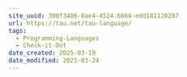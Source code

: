 ```yaml
---
site_uuid: 300f3406-8ae4-4524-b666-edd181128287
url: https://tau.net/tau-language/
tags:
  - Programming-Languages
  - Check-it-Out
date_created: 2025-03-19
date_modified: 2025-03-24
---
```


